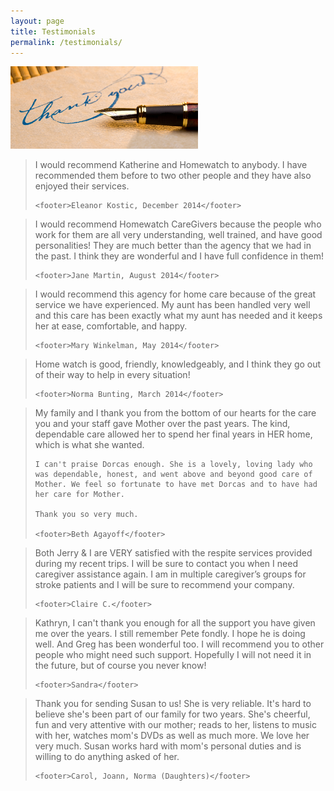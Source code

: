 ```yaml
---
layout: page
title: Testimonials
permalink: /testimonials/
---
```


<img style="max-width:300px;" class="pull-right" src="/img/testimonials/Thank-You-1.png" />

<blockquote>
    I would recommend Katherine and Homewatch to anybody. I have recommended them before to two other people and they have also enjoyed their services.

    <footer>Eleanor Kostic, December 2014</footer>
</blockquote>


<blockquote>
    I would recommend Homewatch CareGivers because the people who work for them are all very understanding, well trained, and have good personalities! They are much better than the agency that we had in the past. I think they are wonderful and I have full confidence in them!

    <footer>Jane Martin, August 2014</footer>
</blockquote>


<blockquote>
    I would recommend this agency for home care because of the great service we have experienced. My aunt has been handled very well and this care has been exactly what my aunt has needed and it keeps her at ease, comfortable, and happy.

    <footer>Mary Winkelman, May 2014</footer>
</blockquote>


<blockquote>
    Home watch is good, friendly, knowledgeably, and I think they go out of their way to help in every situation!

    <footer>Norma Bunting, March 2014</footer>
</blockquote>


<blockquote>
    My family and I thank you from the bottom of our hearts for the care you and your staff gave Mother over the past years. The kind, dependable care allowed her to spend her final years in HER home, which is what she wanted.

    I can't praise Dorcas enough. She is a lovely, loving lady who was dependable, honest, and went above and beyond good care of Mother. We feel so fortunate to have met Dorcas and to have had her care for Mother.

    Thank you so very much.

    <footer>Beth Agayoff</footer>
</blockquote>


<blockquote>
    Both Jerry &amp; I are VERY satisfied with the respite services provided during my recent trips. I will be sure to contact you when I need caregiver assistance again. I am in multiple caregiver’s groups for stroke patients and I will be sure to recommend your company.

    <footer>Claire C.</footer>
</blockquote>


<blockquote>
    Kathryn, I can't thank you enough for all the support you have given me over the years. I still remember Pete fondly. I hope he is doing well. And Greg has been wonderful too. I will recommend you to other people who might need such support. Hopefully I will not need it in the future, but of course you never know!

    <footer>Sandra</footer>
</blockquote>


<blockquote>
    Thank you for sending Susan to us! She is very reliable. It's hard to believe she's been part of our family for two years. She's cheerful, fun and very attentive with our mother; reads to her, listens to music with her, watches mom's DVDs as well as much more. We love her very much. Susan works hard with mom's personal duties and is willing to do anything asked of her.

    <footer>Carol, Joann, Norma (Daughters)</footer>
</blockquote>
